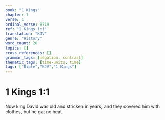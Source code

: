 ```yaml
---
book: "1 Kings"
chapter: 1
verse: 1
ordinal_verse: 8719
ref: "1 Kings 1:1"
translation: "KJV"
genre: "History"
word_count: 20
topics: []
cross_references: []
grammar_tags: [negation, contrast]
thematic_tags: [time-units, time]
tags: ["Bible","KJV","1-Kings"]
---
```


# 1 Kings 1:1

Now king David was old and stricken in years; and they covered him with clothes, but he gat no heat.
